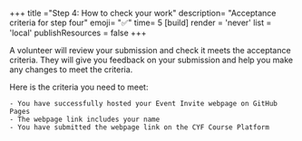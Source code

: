 +++
title ="Step 4: How to check your work"
description= "Acceptance criteria for step four"
emoji= "✅"
time= 5
[build]
  render = 'never'
  list = 'local'
  publishResources = false 
+++

A volunteer will review your submission and check it meets the acceptance criteria. They will give you feedback on your submission and help you make any changes to meet the criteria.

Here is the criteria you need to meet:

```objectives
- You have successfully hosted your Event Invite webpage on GitHub Pages
- The webpage link includes your name
- You have submitted the webpage link on the CYF Course Platform
```
